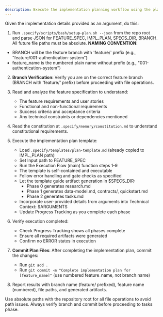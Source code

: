 ```yaml
---
description: Execute the implementation planning workflow using the plan template to generate design artifacts.
---
```


Given the implementation details provided as an argument, do this:

1. Run `.specify/scripts/bash/setup-plan.sh --json` from the repo root and parse JSON for FEATURE_SPEC, IMPL_PLAN, SPECS_DIR, BRANCH. All future file paths must be absolute.
  **NAMING CONVENTION**: 
  - BRANCH will be the feature branch with 'feature/' prefix (e.g., "feature/001-authentication-system")
  - feature_name is the numbered plain name without prefix (e.g., "001-authentication-system")
2. **Branch Verification**: Verify you are on the correct feature branch (BRANCH with 'feature/' prefix) before proceeding with file operations.
3. Read and analyze the feature specification to understand:
   - The feature requirements and user stories
   - Functional and non-functional requirements
   - Success criteria and acceptance criteria
   - Any technical constraints or dependencies mentioned

4. Read the constitution at `.specify/memory/constitution.md` to understand constitutional requirements.

5. Execute the implementation plan template:
   - Load `.specify/templates/plan-template.md` (already copied to IMPL_PLAN path)
   - Set Input path to FEATURE_SPEC
   - Run the Execution Flow (main) function steps 1-9
   - The template is self-contained and executable
   - Follow error handling and gate checks as specified
   - Let the template guide artifact generation in $SPECS_DIR:
     * Phase 0 generates research.md
     * Phase 1 generates data-model.md, contracts/, quickstart.md
     * Phase 2 generates tasks.md
   - Incorporate user-provided details from arguments into Technical Context: $ARGUMENTS
   - Update Progress Tracking as you complete each phase

6. Verify execution completed:
   - Check Progress Tracking shows all phases complete
   - Ensure all required artifacts were generated
   - Confirm no ERROR states in execution

7. **Commit Plan Files**: After completing the implementation plan, commit the changes:
   - Run `git add .`
   - Run `git commit -m "Complete implementation plan for [feature_name]"` (use numbered feature_name, not branch name)

8. Report results with branch name (feature/ prefixed), feature name (numbered), file paths, and generated artifacts.

Use absolute paths with the repository root for all file operations to avoid path issues. Always verify branch and commit before proceeding to tasks phase.
